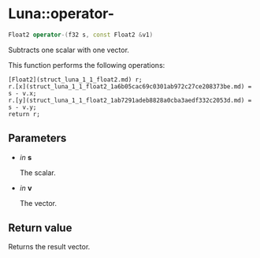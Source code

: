# Luna::operator-

```c++
Float2 operator-(f32 s, const Float2 &v1)
```

Subtracts one scalar with one vector. 

This function performs the following operations: 
```
[Float2](struct_luna_1_1_float2.md) r;
r.[x](struct_luna_1_1_float2_1a6b05cac69c0301ab972c27ce208373be.md) = s - v.x;
r.[y](struct_luna_1_1_float2_1ab7291adeb8828a0cba3aedf332c2053d.md) = s - v.y;
return r;
```


## Parameters
* *in* **s**

    The scalar. 

* *in* **v**

    The vector. 

## Return value
Returns the result vector. 

